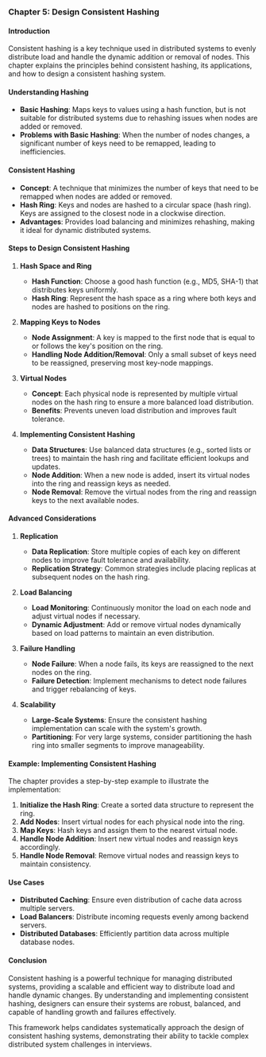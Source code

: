 ### Chapter 5: Design Consistent Hashing

#### Introduction
Consistent hashing is a key technique used in distributed systems to evenly distribute load and handle the dynamic addition or removal of nodes. This chapter explains the principles behind consistent hashing, its applications, and how to design a consistent hashing system.

#### Understanding Hashing
- **Basic Hashing**: Maps keys to values using a hash function, but is not suitable for distributed systems due to rehashing issues when nodes are added or removed.
- **Problems with Basic Hashing**: When the number of nodes changes, a significant number of keys need to be remapped, leading to inefficiencies.

#### Consistent Hashing
- **Concept**: A technique that minimizes the number of keys that need to be remapped when nodes are added or removed.
- **Hash Ring**: Keys and nodes are hashed to a circular space (hash ring). Keys are assigned to the closest node in a clockwise direction.
- **Advantages**: Provides load balancing and minimizes rehashing, making it ideal for dynamic distributed systems.

#### Steps to Design Consistent Hashing

1. **Hash Space and Ring**
   - **Hash Function**: Choose a good hash function (e.g., MD5, SHA-1) that distributes keys uniformly.
   - **Hash Ring**: Represent the hash space as a ring where both keys and nodes are hashed to positions on the ring.

2. **Mapping Keys to Nodes**
   - **Node Assignment**: A key is mapped to the first node that is equal to or follows the key's position on the ring.
   - **Handling Node Addition/Removal**: Only a small subset of keys need to be reassigned, preserving most key-node mappings.

3. **Virtual Nodes**
   - **Concept**: Each physical node is represented by multiple virtual nodes on the hash ring to ensure a more balanced load distribution.
   - **Benefits**: Prevents uneven load distribution and improves fault tolerance.

4. **Implementing Consistent Hashing**
   - **Data Structures**: Use balanced data structures (e.g., sorted lists or trees) to maintain the hash ring and facilitate efficient lookups and updates.
   - **Node Addition**: When a new node is added, insert its virtual nodes into the ring and reassign keys as needed.
   - **Node Removal**: Remove the virtual nodes from the ring and reassign keys to the next available nodes.

#### Advanced Considerations

1. **Replication**
   - **Data Replication**: Store multiple copies of each key on different nodes to improve fault tolerance and availability.
   - **Replication Strategy**: Common strategies include placing replicas at subsequent nodes on the hash ring.

2. **Load Balancing**
   - **Load Monitoring**: Continuously monitor the load on each node and adjust virtual nodes if necessary.
   - **Dynamic Adjustment**: Add or remove virtual nodes dynamically based on load patterns to maintain an even distribution.

3. **Failure Handling**
   - **Node Failure**: When a node fails, its keys are reassigned to the next nodes on the ring.
   - **Failure Detection**: Implement mechanisms to detect node failures and trigger rebalancing of keys.

4. **Scalability**
   - **Large-Scale Systems**: Ensure the consistent hashing implementation can scale with the system's growth.
   - **Partitioning**: For very large systems, consider partitioning the hash ring into smaller segments to improve manageability.

#### Example: Implementing Consistent Hashing
The chapter provides a step-by-step example to illustrate the implementation:
1. **Initialize the Hash Ring**: Create a sorted data structure to represent the ring.
2. **Add Nodes**: Insert virtual nodes for each physical node into the ring.
3. **Map Keys**: Hash keys and assign them to the nearest virtual node.
4. **Handle Node Addition**: Insert new virtual nodes and reassign keys accordingly.
5. **Handle Node Removal**: Remove virtual nodes and reassign keys to maintain consistency.

#### Use Cases
- **Distributed Caching**: Ensure even distribution of cache data across multiple servers.
- **Load Balancers**: Distribute incoming requests evenly among backend servers.
- **Distributed Databases**: Efficiently partition data across multiple database nodes.

#### Conclusion
Consistent hashing is a powerful technique for managing distributed systems, providing a scalable and efficient way to distribute load and handle dynamic changes. By understanding and implementing consistent hashing, designers can ensure their systems are robust, balanced, and capable of handling growth and failures effectively.

This framework helps candidates systematically approach the design of consistent hashing systems, demonstrating their ability to tackle complex distributed system challenges in interviews.